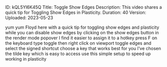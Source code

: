ID: kQL5Yl6K45Q
Title: Toggle Show Edges
Description: This video shares a quick tip for Toggling Show Edges in Plasticity.
Duration: 40
Version: 
Uploaded: 2023-05-23

yum yum Floyd here with a quick tip for
toggling show edges and plasticity while
you can disable show edges by clicking
on the show edges button in the render
mode popover I find it easier to assign
it to a hotkey press F on the keyboard
type toggle
then right click on viewport toggle
edges and select the signed shortcut
choose a key that works best for you
I've chosen the tilde key which is easy
to access use this simple setup to speed
up working in plasticity
